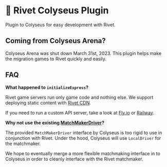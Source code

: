 # 🔩 Rivet Colyseus Plugin

Plugin to Colyseus for easy development with Rivet.

## Coming from Colyseus Arena?

Colyseus Arena was shut down March 31st, 2023. This plugin helps make the migration games to Rivet quickly and easily.

## FAQ

**What happened to `initializeExpress`?**

Rivet game servers run only game code and nothing else. We support deploying static content with [Rivet CDN](https://docs.rivet.gg/cdn/introduction).

If you need to run a custom API server, take a look at [Fly.io](https://docs.rivet.gg/cdn/introduction) or [Railway](https://railway.app/).

**Why not use the existing [MatchMakerDriver](https://github.com/colyseus/colyseus/blob/afb44c3d4f8100465becd81d1cb995c6d773b6d8/packages/core/src/matchmaker/driver/interfaces.ts#L29)?**

The provided `MatchMakerDriver` interface by Colyseus is too rigid to use in conjunction with Rivet. Under the hood, Colyseus will use `LocalDriver` for the matchmaker.

We hope to eventually merge a more flexible matchmaking interface in to Colyseus in order to cleanly interface with the Rivet matchmaker.
